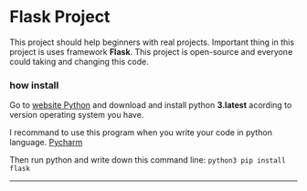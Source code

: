 # Flask Project 

This project should help beginners with real projects.
Important thing in this project is uses framework **Flask**.
This project is open-source and everyone could taking and changing this code.


### how install

Go to [website Python](https://www.python.org/downloads/)
and download and install python **3.latest**
acording to version operating system you have.

I recommand to use this program when you write your code in python language.
[Pycharm](https://www.jetbrains.com/pycharm/download/#section=windows)
 
Then run python and write down this command line: 
`python3 pip install flask`

---





